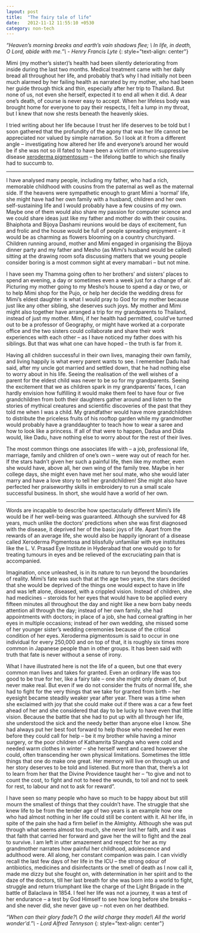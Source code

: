 ```yaml
---
layout: post
title:  "The fairy tale of life"
date:   2012-11-12 11:55:10 +0530
category: non-tech
---
```



*“Heaven’s morning breaks and earth’s vain shadows flee;
\\
In life, in death, O Lord, abide with me.”\\
\- Henry Francis Lyte*
{: style="text-align: center"}


Mimi (my mother’s sister)’s health had been silently deteriorating from inside during the last two months. Medical treatment came with her daily bread all throughout her life, and probably that’s why I had initially not been much alarmed by her failing health as narrated by my mother, who had been her guide through thick and thin, especially after her trip to Thailand. But none of us, not even she herself, expected it to end all when it did. A dear one’s death, of course is never easy to accept. When her lifeless body was brought home for everyone to pay their respects, I felt a lump in my throat, but I knew that now she rests beneath the heavenly skies.

I tried writing about her life because I trust her life deserves to be told but I soon gathered that the profundity of the agony that was her life cannot be appreciated nor valued by simple narration. So I look at it from a different angle – investigating how altered her life and everyone’s around her would be if she was not so ill fated to have been a victim of immuno-suppressive disease [xeroderma pigmentosum](https://en.wikipedia.org/wiki/Xeroderma_pigmentosum) – the lifelong battle to which she finally had to succumb to.
*      *      *
I have analysed many people, including my father, who had a rich, memorable childhood with cousins from the paternal as well as the maternal side. If the heavens were sympathetic enough to grant Mimi a ‘normal’ life, she might have had her own family with a husband, children and her own self-sustaining life and I would probably have a few cousins of my own. Maybe one of them would also share my passion for computer science and we could share ideas just like my father and mother do with their cousins. Bhaiphota and Bijoya Dashami reunions would be days of excitement, fun and frolic and the house would be full of people spreading enjoyment – it would be as charming as flowers blooming on a country churchyard. Children running around, mother and Mimi engaged in organising the Bijoya dinner party and my father and Mesho (as Mimi’s husband would be called) sitting at the drawing room sofa discussing matters that we young people consider boring is a most common sight at every mamabari – but not mine.

I have seen my Thamma going often to her brothers’ and sisters’ places to spend an evening, a day or sometimes even a week just for a change of air. Picturing my mother going to my Mesho’s house to spend a day or two, or to help Mimi shop for the Pujo, or help her decide the wedding dress for Mimi’s eldest daughter is what I would pray to God for my mother because just like any other sibling, she deserves such joys. My mother and Mimi might also together have arranged a trip for my grandparents to Thailand, instead of just my mother. Mimi, if her health had permitted, could’ve turned out to be a professor of Geography, or might have worked at a corporate office and the two sisters could collaborate and share their work experiences with each other – as I have noticed my father does with his siblings. But that was what one can have hoped – the truth is far from it.

Having all children successful in their own lives, managing their own family, and living happily is what every parent wants to see. I remember Dadu had said, after my uncle got married and settled down, that he had nothing else to worry about in his life. Seeing the realisation of the well wishes of a parent for the eldest child was never to be so for my grandparents. Seeing the excitement that we as children spark in my grandparents’ faces, I can hardly envision how fulfilling it would make them feel to have four or five grandchildren from both their daughters gather around and listen to the stories of mythical creatures and scientific discoveries of the past that they told me when I was a child. My grandfather would have more grandchildren to distribute the priceless fruits of his rooftop garden while my grandmother would probably have a granddaughter to teach how to wear a saree and how to look like a princess. If all of that were to happen, Dadua and Dida would, like Dadu, have nothing else to worry about for the rest of their lives.

The most common things one associates life with – a job, professional life, marriage, family and children of one’s own – were way out of reach for her. If the stars hadn’t given her such a painful life, then like my mother, even she would have, above all, her own wing of the family tree. Maybe in her college days, she might even have met her soul mate, who she would later marry and have a love story to tell her grandchildren! She might also have perfected her praiseworthy skills in embroidery to run a small scale successful business. In short, she would have a world of her own.

*      *      *

Words are incapable to describe how spectacularly different Mimi’s life would be if her well-being was guaranteed. Although she survived for 48 years, much unlike the doctors’ predictions when she was first diagnosed with the disease, it deprived her of the basic joys of life. Apart from the rewards of an average life, she would also be happily ignorant of a disease called Xeroderma Pigmentosa and blissfully unfamiliar with eye institutes like the L. V. Prasad Eye Institute in Hyderabad that one would go to for treating tumours in eyes and be relieved of the excruciating pain that is accompanied.

Imagination, once unleashed, is in its nature to run beyond the boundaries of reality. Mimi’s fate was such that at the age two years, the stars decided that she would be deprived of the things one would expect to have in life and was left alone, diseased, with a crippled vision. Instead of children, she had medicines – steroids for her eyes that would have to be applied every fifteen minutes all throughout the day and night like a new born baby needs attention all through the day; instead of her own family, she had appointments with doctors; in place of a job, she had corneal grafting in her eyes in multiple occasions; instead of her own wedding, she missed some of her younger sister’s wedding ceremonies because of the critical condition of her eyes. Xeroderma pigmentosum is said to occur in one individual for every 250,000 and on top of that, it is roughly six times more common in Japanese people than in other groups. It has been said with truth that fate is never without a sense of irony.

What I have illustrated here is not the life of a queen, but one that every common man lives and takes for granted. Even an ordinary life was too good to be true for her, like a fairy tale – one she might only dream of, but never make real. But even if we do not consider the fruits of normal life, she had to fight for the very things that we take for granted from birth – her eyesight became steadily weaker year after year. There was a time when she exclaimed with joy that she could make out if there was a car a few feet ahead of her and she considered that day to be lucky to have even that little vision. Because the battle that she had to put up with all through her life, she understood the sick and the needy better than anyone else I know. She had always put her best foot forward to help those who needed her even before they could call for help – be it my brother while having a minor surgery, or the poor children of Kathamrita Shangha who were cold and needed warm clothes in winter – she herself went and cared however she could, often transcending her own physical limitations. Sometimes the little things that one do make one great. Her memory will live on through us and her story deserves to be told and listened. But more than that, there’s a lot to learn from her that the Divine Providence taught her – “to give and not to count the cost, to fight and not to heed the wounds, to toil and not to seek for rest, to labour and not to ask for reward”.

I have seen so many people who have so much to be happy about but still mourn the smallest of things that they couldn’t have. The struggle that she knew life to be from the tender age of two years is an example how one who had almost nothing in her life could still be content with it. All her life, in spite of the pain she had a firm belief in the Almighty. Although she was put through what seems almost too much, she never lost her faith, and it was that faith that carried her forward and gave her the will to fight and the zeal to survive. I am left in utter amazement and respect for her as my grandmother narrates how painful her childhood, adolescence and adulthood were. All along, her constant companion was pain. I can vividly recall the last few days of her life in the ICU – the strong odour of antibiotics, medicines and disinfectants or the smell of death as I now call it, made me dizzy but she fought on, with determination in her spirit and to the daze of the doctors, till her last breath for she was born into a world to fight, struggle and return triumphant like the charge of the Light Brigade in the battle of Balaclava in 1854. I feel her life was not a journey, it was a test of her endurance – a test by God Himself to see how long before she breaks – and she never did, she never gave up – not even on her deathbed.

*“When can their glory fade?\\
O the wild charge they made!\\
All the world wonder'd.”\\
\- Lord Alfred Tennyson*
{: style="text-align: center"}